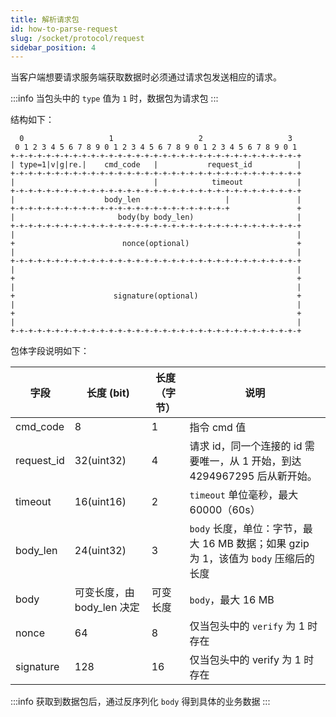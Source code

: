 ```yaml
---
title: 解析请求包
id: how-to-parse-request
slug: /socket/protocol/request
sidebar_position: 4
---
```


当客户端想要请求服务端获取数据时必须通过请求包发送相应的请求。

:::info
当包头中的 `type` 值为 `1` 时，数据包为请求包
:::

结构如下：

```
  0                   1                   2                   3
 0 1 2 3 4 5 6 7 8 9 0 1 2 3 4 5 6 7 8 9 0 1 2 3 4 5 6 7 8 9 0 1
+-+-+-+-+-+-+-+-+-+-+-+-+-+-+-+-+-+-+-+-+-+-+-+-+-+-+-+-+-+-+-+-+
| type=1|v|g|re.|    cmd_code   |           request_id          |
+-+-+-+-+-+-+-+-+-+-+-+-+-+-+-+-+-+-+-+-+-+-+-+-+-+-+-+-+-+-+-+-+
|                               |            timeout            |
+-+-+-+-+-+-+-+-+-+-+-+-+-+-+-+-+-+-+-+-+-+-+-+-+-+-+-+-+-+-+-+-+
|                    body_len                   |               |
+-+-+-+-+-+-+-+-+-+-+-+-+-+-+-+-+-+-+-+-+-+-+-+-+               +
|                       body(by body_len)                       |
+-+-+-+-+-+-+-+-+-+-+-+-+-+-+-+-+-+-+-+-+-+-+-+-+-+-+-+-+-+-+-+-+
|                                                               |
+                        nonce(optional)                        +
|                                                               |
+-+-+-+-+-+-+-+-+-+-+-+-+-+-+-+-+-+-+-+-+-+-+-+-+-+-+-+-+-+-+-+-+
|                                                               |
+                                                               +
|                                                               |
+                      signature(optional)                      +
|                                                               |
+                                                               +
|                                                               |
+-+-+-+-+-+-+-+-+-+-+-+-+-+-+-+-+-+-+-+-+-+-+-+-+-+-+-+-+-+-+-+-+

```

包体字段说明如下：

| 字段       | 长度 (bit)                 | 长度（字节）| 说明                                                                                 |
| ---------- | -------------------------- | ------------ | ------------------------------------------------------------------------------------ |
| cmd_code   | 8                          | 1            | 指令 cmd 值                                                                          |
| request_id | 32(uint32)                 | 4            | 请求 id，同一个连接的 id 需要唯一，从 1 开始，到达 4294967295 后从新开始。           |
| timeout    | 16(uint16)                 | 2            | `timeout` 单位毫秒，最大 60000（60s）                          |
| body_len   | 24(uint32)                 | 3            | `body` 长度，单位：字节，最大 16 MB 数据；如果 gzip 为 1，该值为 `body` 压缩后的长度 |
| body       | 可变长度，由 body_len 决定 | 可变长度     | `body`，最大 16 MB                                                                   |
| nonce      | 64                         | 8            | 仅当包头中的 `verify` 为 1 时存在                                                    |
| signature  | 128                        | 16           | 仅当包头中的 verify 为 1 时存在                                                      |

:::info
获取到数据包后，通过反序列化 `body` 得到具体的业务数据
:::
